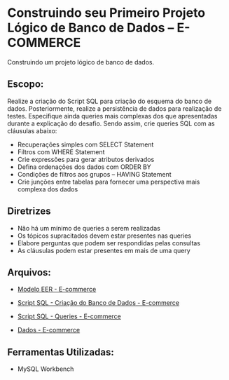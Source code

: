 # Construindo seu Primeiro Projeto Lógico de Banco de Dados – E-COMMERCE

Construindo um projeto lógico de banco de dados.

## Escopo:

Realize a criação do Script SQL para criação do esquema do banco de dados. Posteriormente, realize a persistência de dados para realização de testes. 
Especifique ainda queries mais complexas dos que apresentadas durante a explicação do desafio. Sendo assim, crie queries SQL com as cláusulas abaixo:
- Recuperações simples com SELECT Statement
- Filtros com WHERE Statement
- Crie expressões para gerar atributos derivados
- Defina ordenações dos dados com ORDER BY
- Condições de filtros aos grupos – HAVING Statement
- Crie junções entre tabelas para fornecer uma perspectiva mais complexa dos dados

## Diretrizes
  - Não há um mínimo de queries a serem realizadas
  - Os tópicos supracitados devem estar presentes nas queries
  - Elabore perguntas que podem ser respondidas pelas consultas
  - As cláusulas podem estar presentes em mais de uma query

## Arquivos:

- [Modelo EER - E-commerce](https://github.com/bccalegari/sql_database_specialist_dio/blob/main/1.Modelo%20de%20Entidade%20Relacional%20com%20Banco%20De%20Dados/Refinando%20um%20Projeto%20Conceitual%20de%20Banco%20de%20Dados%20%E2%80%93%20E-COMMERCE/e_commerce_refinado_dio.pdf)

- [Script SQL - Criação do Banco de Dados - E-commerce](https://github.com/bccalegari/sql_database_specialist_dio/blob/main/2.Explorando%20a%20Linguagem%20de%20Consulta%20a%20Banco%20de%20Dados%20SQL/1.Construindo%20seu%20Primeiro%20Projeto%20L%C3%B3gico%20de%20Banco%20de%20Dados/e-commerce_refinado_dio_bd.sql)

- [Script SQL - Queries - E-commerce](https://github.com/bccalegari/sql_database_specialist_dio/blob/main/2.Explorando%20a%20Linguagem%20de%20Consulta%20a%20Banco%20de%20Dados%20SQL/1.Construindo%20seu%20Primeiro%20Projeto%20L%C3%B3gico%20de%20Banco%20de%20Dados/e-commerce_refinado_dio_query.sql)

- [Dados - E-commerce](https://github.com/bccalegari/sql_database_specialist_dio/tree/main/2.Explorando%20a%20Linguagem%20de%20Consulta%20a%20Banco%20de%20Dados%20SQL/1.Construindo%20seu%20Primeiro%20Projeto%20L%C3%B3gico%20de%20Banco%20de%20Dados/dados)

## Ferramentas Utilizadas:

- MySQL Workbench
